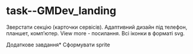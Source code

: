 # task--GMDev_landing

Зверстати секцію (карточки сервісів).
Адаптивний дизайн під телефон, планшет, компʼютер.
View more - посилання.
Всі іконки в форматі svg.

Додаткове завдання*
Сформувати sprite
